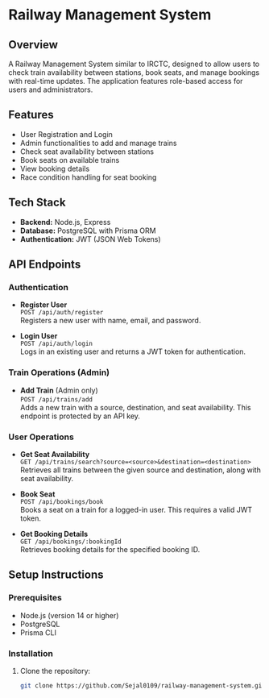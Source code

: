 # Railway Management System

## Overview
A Railway Management System similar to IRCTC, designed to allow users to check train availability between stations, book seats, and manage bookings with real-time updates. The application features role-based access for users and administrators.

## Features
- User Registration and Login
- Admin functionalities to add and manage trains
- Check seat availability between stations
- Book seats on available trains
- View booking details
- Race condition handling for seat booking

## Tech Stack
- **Backend:** Node.js, Express
- **Database:** PostgreSQL with Prisma ORM
- **Authentication:** JWT (JSON Web Tokens)

## API Endpoints

### Authentication

- **Register User**  
  `POST /api/auth/register`  
  Registers a new user with name, email, and password.

- **Login User**  
  `POST /api/auth/login`  
  Logs in an existing user and returns a JWT token for authentication.

### Train Operations (Admin)

- **Add Train** (Admin only)  
  `POST /api/trains/add`  
  Adds a new train with a source, destination, and seat availability. This endpoint is protected by an API key.

### User Operations

- **Get Seat Availability**  
  `GET /api/trains/search?source=<source>&destination=<destination>`  
  Retrieves all trains between the given source and destination, along with seat availability.

- **Book Seat**  
  `POST /api/bookings/book`  
  Books a seat on a train for a logged-in user. This requires a valid JWT token.

- **Get Booking Details**  
  `GET /api/bookings/:bookingId`  
  Retrieves booking details for the specified booking ID.

## Setup Instructions

### Prerequisites
- Node.js (version 14 or higher)
- PostgreSQL
- Prisma CLI

### Installation
1. Clone the repository:
   ```bash
   git clone https://github.com/Sejal0109/railway-management-system.git

